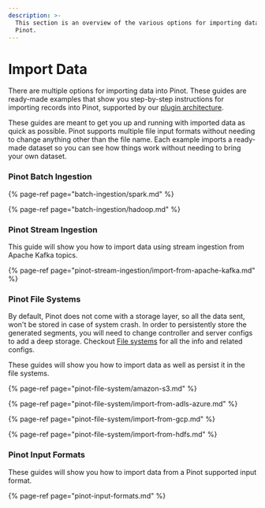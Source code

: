 ```yaml
---
description: >-
  This section is an overview of the various options for importing data into
  Pinot.
---
```


# Import Data

There are multiple options for importing data into Pinot. These guides are ready-made examples that show you step-by-step instructions for importing records into Pinot, supported by our [plugin architecture](../../developers/plugin-architecture/).   


These guides are meant to get you up and running with imported data as quick as possible. Pinot supports multiple file input formats without needing to change anything other than the file name. Each example imports a ready-made dataset so you can see how things work without needing to bring your own dataset.

### Pinot Batch Ingestion

{% page-ref page="batch-ingestion/spark.md" %}

{% page-ref page="batch-ingestion/hadoop.md" %}

### Pinot Stream Ingestion

This guide will show you how to import data using stream ingestion from Apache Kafka topics.

{% page-ref page="pinot-stream-ingestion/import-from-apache-kafka.md" %}

### Pinot File Systems

By default, Pinot does not come with a storage layer, so all the data sent, won't be stored in case of system crash. In order to persistently store the generated segments, you will need to change controller and server configs to add a deep storage. Checkout [File systems](pinot-file-system/) for all the info and related configs.  
  
These guides will show you how to import data as well as persist it in the file systems.

{% page-ref page="pinot-file-system/amazon-s3.md" %}

{% page-ref page="pinot-file-system/import-from-adls-azure.md" %}

{% page-ref page="pinot-file-system/import-from-gcp.md" %}

{% page-ref page="pinot-file-system/import-from-hdfs.md" %}

### Pinot Input Formats

These guides will show you how to import data from a Pinot supported input format.

{% page-ref page="pinot-input-formats.md" %}

